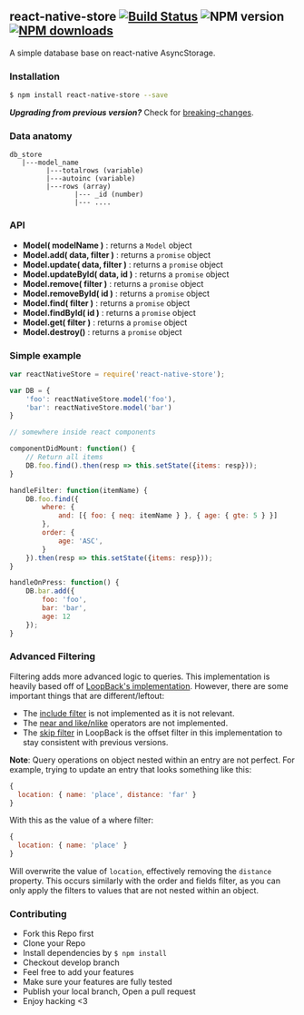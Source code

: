 ## react-native-store [![Build Status](https://travis-ci.org/thewei/react-native-store.svg?branch=master)](https://travis-ci.org/thewei/react-native-store) ![NPM version](https://img.shields.io/npm/v/react-native-store.svg?style=flat) [![NPM downloads](http://img.shields.io/npm/dm/react-native-store.svg?style=flat-square)](https://npmjs.org/package/react-native-store)

A simple database base on react-native AsyncStorage.


### Installation
```bash
$ npm install react-native-store --save
```

***Upgrading from previous version?*** Check for [breaking-changes](breaking-changes.md).


### Data anatomy
```
db_store
   |---model_name
         |---totalrows (variable)
         |---autoinc (variable)
         |---rows (array)
                |--- _id (number)
                |--- ....

```

### API
- **Model( modelName )** : returns a `Model` object
- **Model.add( data, filter )** : returns a `promise` object
- **Model.update( data, filter )** : returns a `promise` object
- **Model.updateById( data, id )** : returns a `promise` object
- **Model.remove( filter )** : returns a `promise` object
- **Model.removeById( id )** : returns a `promise` object
- **Model.find( filter )** : returns a `promise` object
- **Model.findById( id )** : returns a `promise` object
- **Model.get( filter )** : returns a `promise` object
- **Model.destroy()** : returns a `promise` object

### Simple example

```js
var reactNativeStore = require('react-native-store');

var DB = {
    'foo': reactNativeStore.model('foo'),
    'bar': reactNativeStore.model('bar')
}

// somewhere inside react components

componentDidMount: function() {
    // Return all items
    DB.foo.find().then(resp => this.setState({items: resp}));
}

handleFilter: function(itemName) {
    DB.foo.find({
        where: {
            and: [{ foo: { neq: itemName } }, { age: { gte: 5 } }]
        },
        order: {
            age: 'ASC',
        }
    }).then(resp => this.setState({items: resp}));
}

handleOnPress: function() {
    DB.bar.add({
        foo: 'foo',
        bar: 'bar',
        age: 12
    });
}

```

### Advanced Filtering

Filtering adds more advanced logic to queries. This implementation is heavily
based off of [LoopBack's implementation](https://docs.strongloop.com/display/public/LB/Querying+data#Queryingdata-Filters).
However, there are some important things that are different/leftout:

- The [include filter](https://docs.strongloop.com/display/public/LB/Include+filter) is not implemented as it is not relevant.
- The [near and like/nlike](https://docs.strongloop.com/display/public/LB/Where+filter#Wherefilter-likeandnlike) operators are not implemented.
- The [skip filter](https://docs.strongloop.com/display/public/LB/Skip+filter) in LoopBack is the offset filter in this implementation to
  stay consistent with previous versions.

**Note**: Query operations on object nested within an entry are not perfect.
For example, trying to update an entry that looks something like this:

```javascript
{
  location: { name: 'place', distance: 'far' }
}
```

With this as the value of a where filter:

```javascript
{
  location: { name: 'place' }
}
```

Will overwrite the value of `location`, effectively removing the `distance`
property.
This occurs similarly with the order and fields filter, as you can only apply
the filters to values that are not nested within an object.


### Contributing
- Fork this Repo first
- Clone your Repo
- Install dependencies by `$ npm install`
- Checkout develop branch
- Feel free to add your features
- Make sure your features are fully tested
- Publish your local branch, Open a pull request
- Enjoy hacking <3
